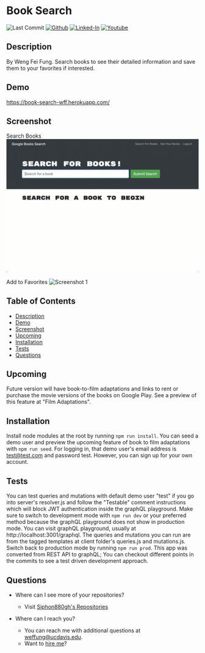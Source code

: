 Book Search
====
![Last Commit](https://img.shields.io/github/last-commit/Siphon880gh/book-search/master)
<a target="_blank" href="https://github.com/Siphon880gh" rel="nofollow"><img src="https://img.shields.io/badge/GitHub--blue?style=social&logo=GitHub" alt="Github" data-canonical-src="https://img.shields.io/badge/GitHub--blue?style=social&logo=GitHub" style="max-width:8.5ch;"></a>
<a target="_blank" href="https://www.linkedin.com/in/weng-fung/" rel="nofollow"><img src="https://img.shields.io/badge/LinkedIn-blue?style=flat&logo=linkedin&labelColor=blue" alt="Linked-In" data-canonical-src="https://img.shields.io/badge/LinkedIn-blue?style=flat&amp;logo=linkedin&amp;labelColor=blue" style="max-width:10ch;"></a>
<a target="_blank" href="https://www.youtube.com/@WayneTeachesCode/" rel="nofollow"><img src="https://img.shields.io/badge/Youtube-red?style=flat&logo=youtube&labelColor=red" alt="Youtube" data-canonical-src="https://img.shields.io/badge/Youtube-red?style=flat&amp;logo=youtube&amp;labelColor=red" style="max-width:10ch;"></a>

Description
---
By Weng Fei Fung. Search books to see their detailed information and save them to your favorites if interested. 

Demo
---
https://book-search-wff.herokuapp.com/

Screenshot
---
Search Books
![Screenshot 1](./docs/pg1.gif)

Add to Favorites
![Screenshot 1](./docs/pg2.gif)


Table of Contents
---
- [Description](#description)
- [Demo](#demo)
- [Screenshot](#screenshot)
- [Upcoming](#upcoming)
- [Installation](#installation)
- [Tests](#tests)
- [Questions](#questions)

Upcoming
---
Future version will have book-to-film adaptations and links to rent or purchase the movie versions of the books on Google Play. See a preview of this feature at "Film Adaptations".

Installation
---
Install node modules at the root by running `npm run install`. You can seed a demo user and preview the upcoming feature of book to film adaptations with `npm run seed`. For logging in, that demo user's email address is test@test.com and password test. However, you can sign up for your own account.

Tests
---
You can test queries and mutations with default demo user "test" if you go into server's resolver.js and follow the "Testable" comment instructions which will block JWT authentication inside the graphQL playground. Make sure to switch to development mode with `npm run dev` or your preferred method because the graphQL playground does not show in production mode. You can visit graphQL playground, usually at http://localhost:3001/graphql. The queries and mutations you can run are from the tagged templates at client folder's queries.js and mutations.js. Switch back to production mode by running `npm run prod`. This app was converted from REST API to graphQL; You can checkout different points in the commits to see a test driven development approach.

Questions
---
- Where can I see more of your repositories?
	- Visit [Siphon880gh's Repositories](https://github.com/Siphon880gh)

- Where can I reach you?
	- You can reach me with additional questions at <a href='mailto:weffung@ucdavis.edu'>weffung@ucdavis.edu</a>.
	- Want to [hire me](http://wengindustry.com/)?